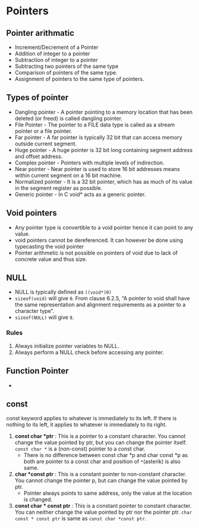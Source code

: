 # Pointers

## Pointer arithmatic

- Increment/Decrement of a Pointer
- Addition of integer to a pointer
- Subtraction of integer to a pointer
- Subtracting two pointers of the same type
- Comparison of pointers of the same type.
- Assignment of pointers to the same type of pointers.

## Types of pointer

- Dangling pointer - A pointer pointing to a memory location that has been deleted (or freed) is called dangling pointer.
- File Pointer - The pointer to a FILE data type is called as a stream pointer or a file pointer.
- Far pointer - A far pointer is typically 32 bit that can access memory outside current segment.
- Huge pointer - A huge pointer is 32 bit long containing segment address and offset address.
- Complex pointer - Pointers with multiple levels of indirection.
- Near pointer - Near pointer is used to store 16 bit addresses means within current segment on a 16 bit machine.
- Normalized pointer - It is a 32 bit pointer, which has as much of its value in the segment register as possible.
- Generic pointer - In C void* acts as a generic pointer.

## Void pointers

- Any pointer type is convertible to a void pointer hence it can point to any value.
- void pointers cannot be dereferenced. It can however be done using typecasting the void pointer
- Pointer arithmetic is not possible on pointers of void due to lack of concrete value and thus size.

## NULL

- NULL is typically defined as `((void*)0)`
- `sizeof(void)` will give `0`. From clause 6.2.5, “A pointer to void shall have the same representation and alignment requirements as a pointer to a character type”.
- `sizeof(NULL)` will give `8`.

### Rules
1. Always initialize pointer variables to NULL. 
2. Always perform a NULL check before accessing any pointer.

## Function Pointer

- 

## const

const keyword applies to whatever is immediately to its left. If there is nothing to its left, it applies to whatever is immediately to its right. 

1. **const char \*ptr** : This is a pointer to a constant character. You cannot change the value pointed by ptr, but you can change the pointer itself. `const char *` is a (non-const) pointer to a const char.
   - There is no difference between const char *p and char const *p as both are pointer to a const char and position of `*`(asterik) is also same.
2. **char \*const ptr** : This is a constant pointer to non-constant character. You cannot change the pointer p, but can change the value pointed by ptr.
   - Pointer always points to same address, only the value at the location is changed.
3. **const char \* const ptr** : This is a constant pointer to constant character. You can neither change the value pointed by ptr nor the pointer ptr. `char const * const ptr` is same as `const char *const ptr`.